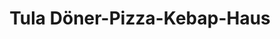 ---
title: "Tula Döner-Pizza-Kebap-Haus"
url: /frankenberg-sachsen/tula-doener-pizza-kebap-haus/
---